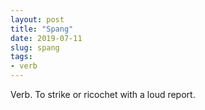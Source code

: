 ```yaml
---
layout: post
title: "Spang"
date: 2019-07-11
slug: spang
tags:
- verb
---
```


Verb. To strike or ricochet with a loud report.
